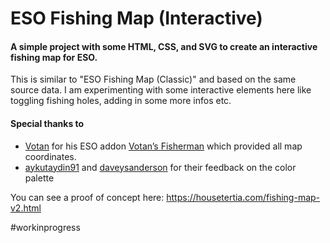 # ESO Fishing Map (Interactive)
#### A simple project with some HTML, CSS, and SVG to create an interactive fishing map for ESO.

This is similar to "ESO Fishing Map (Classic)" and based on the same source data. I am experimenting with some interactive elements here like toggling fishing holes, adding in some more infos etc.

#### Special thanks to
* [Votan](https://www.esoui.com/forums/member.php?action=getinfo&userid=13996) for his ESO addon [Votan’s Fisherman](https://www.esoui.com/downloads/info918-VotansFisherman.html) which provided all map coordinates.
* [aykutaydin91](https://www.reddit.com/user/aykutaydin91) and [daveysanderson](https://www.reddit.com/user/daveysanderson) for their feedback on the color palette


You can see a proof of concept here: https://housetertia.com/fishing-map-v2.html

#workinprogress
